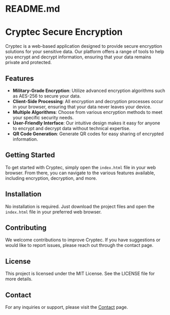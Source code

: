 # README.md

# Cryptec Secure Encryption

Cryptec is a web-based application designed to provide secure encryption solutions for your sensitive data. Our platform offers a range of tools to help you encrypt and decrypt information, ensuring that your data remains private and protected.

## Features

- **Military-Grade Encryption**: Utilize advanced encryption algorithms such as AES-256 to secure your data.
- **Client-Side Processing**: All encryption and decryption processes occur in your browser, ensuring that your data never leaves your device.
- **Multiple Algorithms**: Choose from various encryption methods to meet your specific security needs.
- **User-Friendly Interface**: Our intuitive design makes it easy for anyone to encrypt and decrypt data without technical expertise.
- **QR Code Generation**: Generate QR codes for easy sharing of encrypted information.

## Getting Started

To get started with Cryptec, simply open the `index.html` file in your web browser. From there, you can navigate to the various features available, including encryption, decryption, and more.

## Installation

No installation is required. Just download the project files and open the `index.html` file in your preferred web browser.

## Contributing

We welcome contributions to improve Cryptec. If you have suggestions or would like to report issues, please reach out through the contact page.

## License

This project is licensed under the MIT License. See the LICENSE file for more details.

## Contact

For any inquiries or support, please visit the [Contact](contact.html) page.